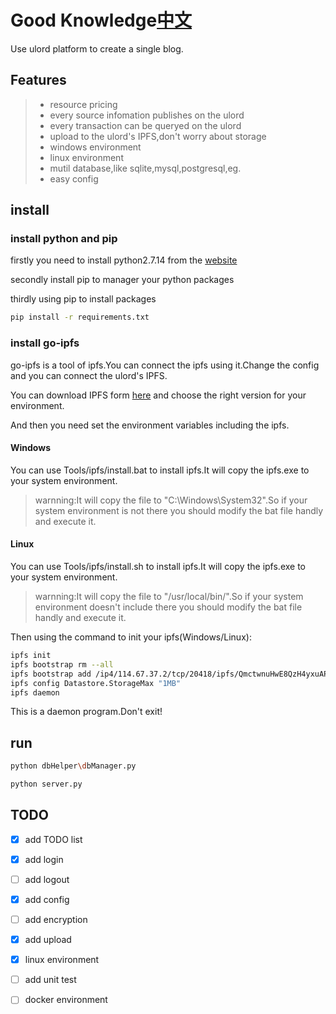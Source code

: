# Good Knowledge[中文](https://github.com/UlordChain/ulord-blog-demo/blob/master/python/README_ch.md)

Use ulord platform to create a single blog.

## Features
> * resource pricing
> * every source infomation publishes on the ulord
> * every transaction can be queryed on the ulord
> * upload to the ulord's IPFS,don't worry about storage
> * windows environment
> * linux environment
> * mutil database,like sqlite,mysql,postgresql,eg.
> * easy config

## install
### install python and pip
firstly you need to install python2.7.14 from the [website](https://www.python.org/)

secondly install pip to manager your python packages

thirdly using pip to install packages
```bash
pip install -r requirements.txt
```
### install go-ipfs

go-ipfs is a tool of ipfs.You can connect the ipfs using it.Change the config and you can connect the ulord's IPFS.

You can download IPFS form [here](https://github.com/ipfs/go-ipfs/releases/tag/v0.4.14) and choose the right version for your environment.

And then you need set the environment variables including the ipfs.

#### Windows

You can use Tools/ipfs/install.bat to install ipfs.It will copy the ipfs.exe to your system environment.
> warnning:It will copy the file to "C:\Windows\System32".So if your system environment is not there you should modify the bat file handly and execute it.

#### Linux

You can use Tools/ipfs/install.sh to install ipfs.It will copy the ipfs.exe to your system environment.
> warnning:It will copy the file to "/usr/local/bin/".So if your system environment doesn't include there you should modify the bat file handly and execute it.

Then using the command to init your ipfs(Windows/Linux):
```bash
ipfs init
ipfs bootstrap rm --all
ipfs bootstrap add /ip4/114.67.37.2/tcp/20418/ipfs/QmctwnuHwE8QzH4yxuAPtM469BiCPK5WuT9KaTK3ArwUHu
ipfs config Datastore.StorageMax "1MB"
ipfs daemon
```
This is a daemon program.Don't exit!

## run
```bash
python dbHelper\dbManager.py

python server.py

```
## TODO
- [x] add TODO list
- [x] add login
- [ ] add logout
- [x] add config
- [ ] add encryption
- [x] add upload
- [x] linux environment
- [ ] add unit test
- [ ] docker environment


